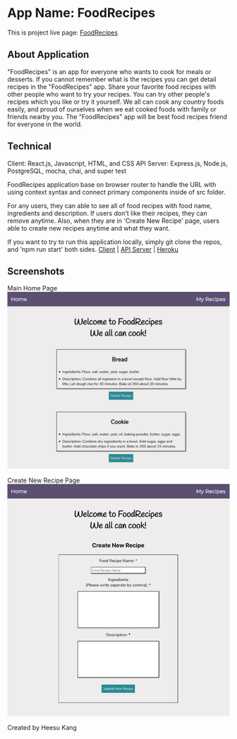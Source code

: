 # App Name: FoodRecipes

This is project live page: [FoodRecipes](https://foodrecipes.now.sh/)

## About Application

"FoodRecipes" is an app for everyone who wants to cook for meals or desserts. 
If you cannot remember what is the recipes you can get detail recipes in the "FoodRecipes" app.
Share your favorite food recipes with other people who want to try your recipes.
You can try other people's recipes which you like or try it yourself.
We all can cook any country foods easily, and proud of ourselves when we eat cooked foods with family or friends nearby you.
The "FoodRecipes" app will be best food recipes friend for everyone in the world.

## Technical

Client: React.js, Javascript, HTML, and CSS
API Server: Express.js, Node.js, PostgreSQL, mocha, chai, and super test

FoodRecipes application base on browser router to handle the URL with using context syntax and connect primary components inside of src folder.

For any users, they can able to see all of food recipes with food name, ingredients and description.
If users don't like their recipes, they can remove anytime.
Also, when they are in 'Create New Recipe' page, users able to create new recipes anytime and what they want.

If you want to try to run this application locally, simply git clone the repos, and 'npm run start' both sides.
[Client](https://github.com/hskang135/Food-Recipes-Client) | [API Server](https://github.com/hskang135/Food-Recipes-Server) | [Heroku](https://whispering-dawn-16121.herokuapp.com/)

## Screenshots

Main Home Page
![Main Home Page](./screenshot/home.png)

Create New Recipe Page
![Create New Recipe](./screenshot/createrecipes.png)

Created by Heesu Kang
